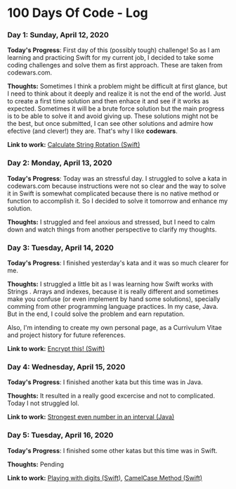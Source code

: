# 100 Days Of Code - Log

### Day 1: Sunday, April 12, 2020
**Today's Progress**: First day of this (possibly tough) challenge! So as I am learning and practicing Swift for my current job, I decided to take some coding challenges and solve them as first approach. These are taken from codewars.com.

**Thoughts:** Sometimes I think a problem might be difficult at first glance, but I need to think about it deeply and realize it is not the end of the world. Just to create a first time solution and then enhace it and see if it works as expected. Sometimes it will be a brute force solution but the main progress is to be able to solve it and avoid giving up. These solutions might not be the best, but once submitted, I can see other solutions and admire how efective (and clever!) they are. That's why I like **codewars**.

**Link to work:** [Calculate String Rotation (Swift)](https://www.codewars.com/kata/reviews/58de85f6355018cdcc000430/groups/5e93df43238ad00001b7b0eb)

### Day 2: Monday, April 13, 2020

**Today's Progress**: Today was an stressful day. I struggled to solve a kata in codewars.com because instructions were not so clear and the way to solve it in Swift is somewhat complicated because there is no native method or function to accomplish it. So I decided to solve it tomorrow and enhance my solution.

**Thoughts:** I struggled and feel anxious and stressed, but I need to calm down and watch things from another perspective to clarify my thoughts.

### Day 3: Tuesday, April 14, 2020

**Today's Progress**: I finished yesterday's kata and it was so much clearer for me.

**Thoughts:** I struggled a little bit as I was learning how Swift works with Strings . Arrays and indexes, because it is really different and sometimes make you confuse (or even implement by hand some solutions), specially comming from other programming language practices. In my case, Java. But in the end, I could solve the problem and earn reputation.

Also, I'm intending to create my own personal page, as a Currivulum Vitae and project history for future references. 

**Link to work:** [Encrypt this! (Swift)](https://www.codewars.com/kata/reviews/5b97fc695c9ff9dc8e002795/groups/5e95f5887d0f100001e481a4)

### Day 4: Wednesday, April 15, 2020

**Today's Progress**: I finished another kata but this time was in Java.

**Thoughts:** It resulted in a really good excercise and not to complicated. Today I not struggled lol.

**Link to work:** [Strongest even number in an interval (Java)](https://www.codewars.com/kata/5d16af632cf48200254a6244)

### Day 5: Tuesday, April 16, 2020

**Today's Progress**: I finished some other katas but this time was in Swift.

**Thoughts:** Pending

**Link to work:**  [Playing with digits (Swift)](https://www.codewars.com/kata/reviews/583d5d90185fd5b9ba0000a0/groups/5e98a7f2a2e43d00011d3d1e), [CamelCase Method (Swift)](https://www.codewars.com/kata/reviews/5d8c4db788c4e100017c2271/groups/5e98cb7ba2e43d0001307320)


